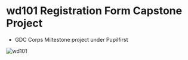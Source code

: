 # wd101 Registration Form Capstone Project
- GDC Corps Miltestone project under Pupilfirst

![wd101](https://github.com/user-attachments/assets/0cfbc656-ee67-43f1-b18f-d6b93469dda5)
